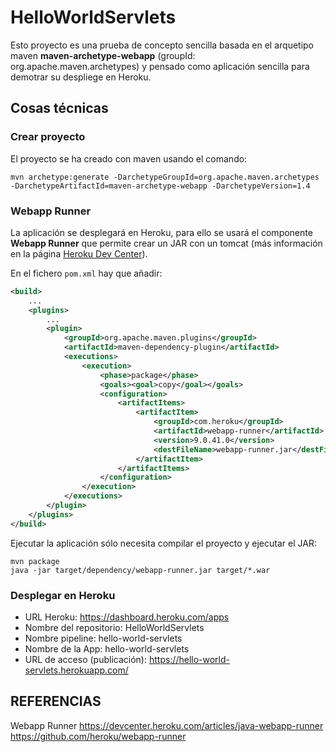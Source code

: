 # HelloWorldServlets

Esto proyecto es una prueba de concepto sencilla basada en el arquetipo maven **maven-archetype-webapp** (groupId: org.apache.maven.archetypes)
y pensado como aplicación sencilla para demotrar su despliege en Heroku.

## Cosas técnicas

### Crear proyecto

El proyecto se ha creado con maven usando el comando:

    mvn archetype:generate -DarchetypeGroupId=org.apache.maven.archetypes -DarchetypeArtifactId=maven-archetype-webapp -DarchetypeVersion=1.4

### Webapp Runner

La aplicación se desplegará en Heroku, para ello se usará el componente **Webapp Runner** que permite crear un JAR con un tomcat
(más información en la página [Heroku Dev Center](https://devcenter.heroku.com/articles/java-webapp-runner)).

En el fichero `pom.xml` hay que añadir:

```xml
<build>
    ...
    <plugins>
        ...
        <plugin>
            <groupId>org.apache.maven.plugins</groupId>
            <artifactId>maven-dependency-plugin</artifactId>
            <executions>
                <execution>
                    <phase>package</phase>
                    <goals><goal>copy</goal></goals>
                    <configuration>
                        <artifactItems>
                            <artifactItem>
                                <groupId>com.heroku</groupId>
                                <artifactId>webapp-runner</artifactId>
                                <version>9.0.41.0</version>
                                <destFileName>webapp-runner.jar</destFileName>
                            </artifactItem>
                        </artifactItems>
                    </configuration>
                </execution>
            </executions>
        </plugin>
    </plugins>
</build>
```

Ejecutar la aplicación sólo necesita compilar el proyecto y ejecutar el JAR:

    mvn package
    java -jar target/dependency/webapp-runner.jar target/*.war

### Desplegar en Heroku

* URL Heroku: https://dashboard.heroku.com/apps    
* Nombre del repositorio: HelloWorldServlets
* Nombre pipeline: hello-world-servlets
* Nombre de la App: hello-world-servlets
* URL de acceso (publicación): https://hello-world-servlets.herokuapp.com/


## REFERENCIAS

Webapp Runner
https://devcenter.heroku.com/articles/java-webapp-runner
https://github.com/heroku/webapp-runner